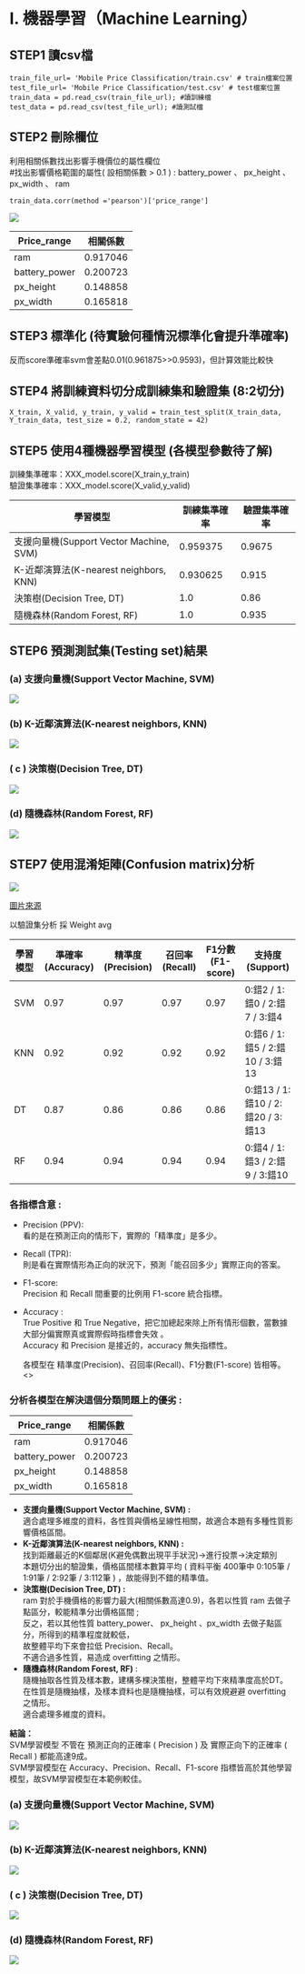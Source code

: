# I.	機器學習（Machine Learning）
## STEP1 讀csv檔
```=python
train_file_url= 'Mobile Price Classification/train.csv' # train檔案位置 
test_file_url= 'Mobile Price Classification/test.csv' # test檔案位置 
train_data = pd.read_csv(train_file_url); #讀訓練檔 
test_data = pd.read_csv(test_file_url); #讀測試檔 
```


## STEP2 刪除欄位
利用相關係數找出影響手機價位的屬性欄位 <br>
#找出影響價格範圍的屬性( 設相關係數 > 0.1 ) : battery_power 、 px_height 、 px_width 、 ram <br>
```=python
train_data.corr(method ='pearson')['price_range'] 
```
![](https://i.imgur.com/xypnUgq.png)

| Price_range   | 相關係數  |
| --------      | -------- | 
| ram           | 0.917046 | 
| battery_power | 0.200723 |
| px_height     | 0.148858 | 
| px_width      | 0.165818 | 

## STEP3 標準化 (待實驗何種情況標準化會提升準確率)
反而score準確率svm會差點0.01(0.961875>>0.9593)，但計算效能比較快 <br>

## STEP4 將訓練資料切分成訓練集和驗證集 (8:2切分)
```=python
X_train, X_valid, y_train, y_valid = train_test_split(X_train_data, Y_train_data, test_size = 0.2, random_state = 42)
```

## STEP5 使用4種機器學習模型 (各模型參數待了解)
訓練集準確率：XXX_model.score(X_train,y_train) <br>
驗證集準確率：XXX_model.score(X_valid,y_valid) <br>



| 學習模型                              | 訓練集準確率 | 驗證集準確率 |
| ------------------------------------ | -------- | -------- |
| 支援向量機(Support Vector Machine, SVM)| 0.959375 | 0.9675  |
| K-近鄰演算法(K-nearest neighbors, KNN) | 0.930625 | 0.915   |
| 決策樹(Decision Tree, DT)             | 1.0      | 0.86    |
| 隨機森林(Random Forest, RF)           | 1.0       | 0.935   |

## STEP6 預測測試集(Testing set)結果
### (a)	支援向量機(Support Vector Machine, SVM)
![](https://i.imgur.com/GOFzf93.png)
### (b)	K-近鄰演算法(K-nearest neighbors, KNN)
![](https://i.imgur.com/vQsmCZq.png)
### ( c )	決策樹(Decision Tree, DT)
![](https://i.imgur.com/I52lUXs.png)
### (d)	隨機森林(Random Forest, RF)
![](https://i.imgur.com/u7KRI82.png)

## STEP7 使用混淆矩陣(Confusion matrix)分析

![](https://i.imgur.com/UuKWXyi.jpg)

[圖片來源](https://www.ycc.idv.tw/confusion-matrix.html)

以驗證集分析 採 Weight avg

| 學習模型 | 準確率(Accuracy) | 精準度(Precision) | 召回率(Recall) | F1分數(F1-score)| 支持度(Support)                 |
| ------  | -------------- | ---------------  |-------------- | -------------- | ------------------------------- |
| SVM     | 0.97           | 0.97             | 0.97          | 0.97           | 0:錯2 / 1:錯0 / 2:錯7 / 3:錯4     |
| KNN     | 0.92           | 0.92             | 0.92          | 0.92           | 0:錯6 / 1:錯5 / 2:錯10 / 3:錯13   |
| DT      | 0.87           | 0.86             | 0.86          | 0.86           | 0:錯13 / 1:錯10 / 2:錯20 / 3:錯13 |
| RF      | 0.94           | 0.94             | 0.94          | 0.94           | 0:錯4 / 1:錯3 / 2:錯9 / 3:錯10    |

### 各指標含意 :
* Precision (PPV): <br>
  看的是在預測正向的情形下，實際的「精準度」是多少。<br>
* Recall (TPR):<br> 
  則是看在實際情形為正向的狀況下，預測「能召回多少」實際正向的答案。<br>
* F1-score: <br>
  Precision 和 Recall 間重要的比例用 F1-score 統合指標。<br>
* Accuracy : <br>
  True Positive 和 True Negative，把它加總起來除上所有情形個數，當數據大部分偏實際真或實際假時指標會失效 。<br>
  Accuracy 和 Precision 是接近的，accuracy 無失指標性。<br>
  
  各模型在 精準度(Precision)、召回率(Recall)、F1分數(F1-score) 皆相等。<>

### 分析各模型在解決這個分類問題上的優劣 : <br>

| Price_range   | 相關係數  |
| --------      | -------- | 
| ram           | 0.917046 | 
| battery_power | 0.200723 |
| px_height     | 0.148858 | 
| px_width      | 0.165818 | 

* **支援向量機(Support Vector Machine, SVM) :**<br>
    適合處理多維度的資料，各性質與價格呈線性相關，故適合本題有多種性質影響價格區間。<br>
* **K-近鄰演算法(K-nearest neighbors, KNN) :** <br>
    找到距離最近的K個鄰居(K避免偶數出現平手狀況)→進行投票→決定類別<br>
    本題切分出的驗證集，價格區間樣本數算平均 ( 資料平衡 400筆中 0:105筆 / 1:91筆 / 2:92筆 / 3:112筆 ) ，故能得到不錯的精準值。<br>
* **決策樹(Decision Tree, DT) :** <br>
    ram 對於手機價格的影響力最大(相關係數高達0.9)，各若以性質 ram 去做子點區分，較能精準分出價格區間 ; <br>
    反之，若以其他性質 battery_power、 px_height 、px_width 去做子點區分，所得到的精準程度就較低，<br>
    故整體平均下來會拉低 Precision、Recall。<br>
    不適合過多性質，易造成 overfitting 之情形。<br>
* **隨機森林(Random Forest, RF)** : <br>
    隨機抽取各性質及樣本數，建構多棵決策樹，整體平均下來精準度高於DT。<br>
    在性質是隨機抽樣，及樣本資料也是隨機抽樣，可以有效規避避 overfitting 之情形。<br>
    適合處理多維度的資料。


**結論：**<br>
SVM學習模型 不管在 預測正向的正確率 ( Precision ) 及 實際正向下的正確率 ( Recall ) 都能高達9成。<br>
SVM學習模型在 Accuracy、Precision、Recall、F1-score 指標皆高於其他學習模型，故SVM學習模型在本範例較佳。<br>

### (a)	支援向量機(Support Vector Machine, SVM)
![](https://i.imgur.com/wJxfT66.png)

### (b)	K-近鄰演算法(K-nearest neighbors, KNN)
![](https://i.imgur.com/o6M7GYJ.png)

### ( c )	決策樹(Decision Tree, DT)
![](https://i.imgur.com/jjkQyjL.png)

### (d)	隨機森林(Random Forest, RF)
![](https://i.imgur.com/KAeO2ja.png)















